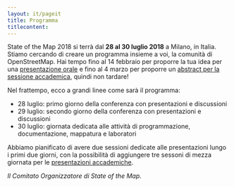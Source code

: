 ```yaml
---
layout: it/pageit
title: Programma
titlecontent:
---
```


State of the Map 2018 si terrà dal **28 al 30 luglio 2018** a Milano, in Italia. Stiamo cercando di creare un programma insieme a voi, la comunità di OpenStreetMap. Hai tempo fino al 14 febbraio per proporre la tua idea per una <a href="https://blog.openstreetmap.org/2018/01/11/session-proposals-sotm-2018/">presentazione orale</a> e fino al 4 marzo per proporre un <a href="https://2018.stateofthemap.org/academictrack/">abstract per la sessione accademica</a>, quindi non tardare!

Nel frattempo, ecco a grandi linee come sarà il programma:

- 28 luglio: primo giorno della conferenza con presentazioni e discussioni
- 29 luglio: secondo giorno della conferenza con presentazioni e discussioni
- 30 luglio: giornata dedicata alle attività di programmazione, documentazione, mappatura e laboratori

Abbiamo pianificato di avere due sessioni dedicate alle presentazioni lungo i primi due giorni, con la possibilità di aggiungere tre sessoni di mezza giornata per le <a href="https://2018.stateofthemap.org/academictrack/">presentazioni accademiche</a>. 

*Il Comitato Organizzatore di State of the Map.*
